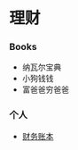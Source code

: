 # 理财

### Books

- 纳瓦尔宝典
- 小狗钱钱
- 富爸爸穷爸爸

### 个人

- [财务账本](https://www.notion.so/Bullet-Journal-ec4ca5158826425b9e17533443c3030d)

